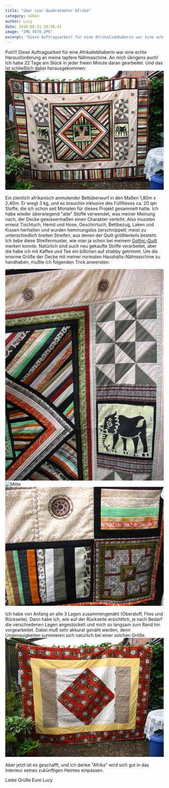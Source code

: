 ```yaml
---
title: "über vier Quadratmeter Afrika"
category: nähen
author: Lucy
date: 2016-08-21 20:56:41
image: "IMG_4570.JPG"
excerpt: "Diese Auftragsarbeit für eine Afrikaliebhaberin war eine echte Herausforderung an meine tapfere Nähmaschine."
---
```


Puh!!!
Diese Auftragsarbeit für eine Afrikaliebhaberin war eine echte Herausforderung an meine tapfere Nähmaschine. An mich übrigens auch! Ich habe 22 Tage am Stück in jeder freien Minute daran gearbeitet. Und das ist schließlich dabei herausgekommen:
![Afrika](IMG_4568.JPG)

Ein ziemlich afrikanisch anmutender Bettüberwurf in den Maßen 1,80m x 2,40m. Er wiegt 3 kg, und es brauchte inklusive des Füllflieses ca. 20 qm Stoffe, die ich schon seit Monaten für dieses Projekt gesammelt hatte.
Ich habe wieder überwiegend "alte" Stoffe verwendet, was meiner Meinung nach, der Decke gewissermaßen einen Charakter verleiht. Also mussten erneut Tischtuch, Hemd und Hose, Geschirrtuch, Bettbezug, Laken und Kissen herhalten und wurden hemmungslos zerschnippelt; meist zu unterschiedlich breiten Streifen, aus denen der Quilt größtenteils besteht. Ich liebe diese Streifenmuster, wie man ja schon bei meinem [Gothic-Quilt](/2016/02/ein-altes-gothic-bild-heut-mal-als-quilt/) merken konnte. Natürlich sind auch neu gekaufte Stoffe verarbeitet, aber die habe ich mit Kaffee und Tee ein bißchen auf shabby getrimmt. Um die enorme Größe der Decke mit meiner normalen Haushalts-Nähmaschine zu handhaben, mußte ich folgenden Trick anwenden:

![Rand](IMG_4569.JPG)
![Mitte](IMG:4570.JPG)
![Ecke](IMG_4571.JPG)

Ich habe von Anfang an alle 3 Lagen zusammengenäht (Oberstoff, Flies und Rückseite). Dann habe ich, wie auf der Rückseite ersichtlich, je nach Bedarf die verschiedenen Lagen angestückelt und mich so langsam zum Rand hin vorgearbeitet. Dabei muß sehr akkurat genäht werden, denn Ungenauigkeiten summieren sich natürlich bei einer solchen Größe.
![Rückseite](IMG_4567.JPG)

Aber jetzt ist es geschafft, und ich denke "Afrika" wird sich gut in das Interieur seines zukünftigen Heimes einpassen.

Liebe Grüße Eure Lucy


